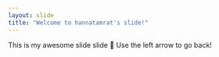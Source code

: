 ```yaml
---
layout: slide
title: "Welcome to hannatamrat's slide!"
---
```

This is my awesome slide slide :tada:
Use the left arrow to go back!

